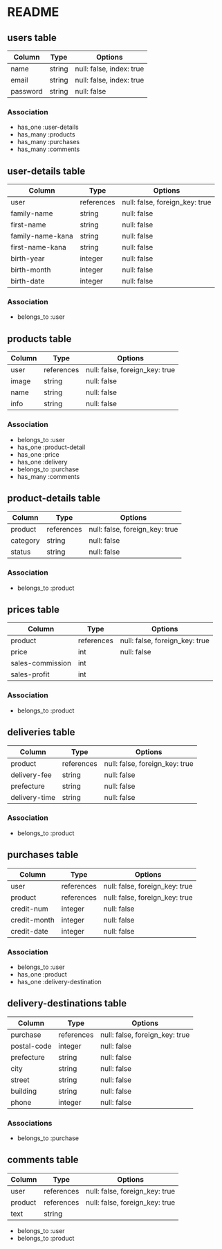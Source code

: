 # README

## users table

| Column   | Type   | Options                  |
| -------- | ------ | ------------------------ |
| name     | string | null: false, index: true |
| email    | string | null: false, index: true |
| password | string | null: false              |

### Association

- has_one :user-details
- has_many :products
- has_many :purchases
- has_many :comments

## user-details table

| Column           | Type       | Options                        |
| ---------------- | ---------- | ------------------------------ |
| user             | references | null: false, foreign_key: true |
| family-name      | string     | null: false                    |
| first-name       | string     | null: false                    |
| family-name-kana | string     | null: false                    |
| first-name-kana  | string     | null: false                    |
| birth-year       | integer    | null: false                    |
| birth-month      | integer    | null: false                    |
| birth-date       | integer    | null: false                    |

### Association

- belongs_to :user

## products table

| Column | Type       | Options                        |
| ------ | ---------- | ------------------------------ |
| user   | references | null: false, foreign_key: true |
| image  | string     | null: false                    |
| name   | string     | null: false                    |
| info   | string     | null: false                    |

### Association

- belongs_to :user
- has_one :product-detail
- has_one :price
- has_one :delivery
- belongs_to :purchase
- has_many :comments

## product-details table

| Column   | Type       | Options                        |
| -------- | ---------- | ------------------------------ |
| product  | references | null: false, foreign_key: true |
| category | string     | null: false                    |
| status   | string     | null: false                    |

### Association

- belongs_to :product

## prices table

| Column           | Type       | Options                        |
| ---------------- | ---------- | ------------------------------ |
| product          | references | null: false, foreign_key: true |
| price            | int        | null: false                    |
| sales-commission | int        |
| sales-profit     | int        |

### Association

- belongs_to :product

## deliveries table

| Column        | Type       | Options                        |
| ------------- | ---------- | ------------------------------ |
| product       | references | null: false, foreign_key: true |
| delivery-fee  | string     | null: false                    |
| prefecture    | string     | null: false                    |
| delivery-time | string     | null: false                    |

### Association

- belongs_to :product

## purchases table

| Column       | Type       | Options                        |
| ------------ | ---------- | ------------------------------ |
| user         | references | null: false, foreign_key: true |
| product      | references | null: false, foreign_key: true |
| credit-num   | integer    | null: false                    |
| credit-month | integer    | null: false                    |
| credit-date  | integer    | null: false                    |

### Association

- belongs_to :user
- has_one :product
- has_one :delivery-destination

## delivery-destinations table

| Column      | Type       | Options                        |
| ----------- | ---------- | ------------------------------ |
| purchase    | references | null: false, foreign_key: true |
| postal-code | integer    | null: false                    |
| prefecture  | string     | null: false                    |
| city        | string     | null: false                    |
| street      | string     | null: false                    |
| building    | string     | null: false                    |
| phone       | integer    | null: false                    |

### Associations

- belongs_to :purchase

## comments table

| Column  | Type       | Options                        |
| ------- | ---------- | ------------------------------ |
| user    | references | null: false, foreign_key: true |
| product | references | null: false, foreign_key: true |
| text    | string     |

- belongs_to :user
- belongs_to :product
